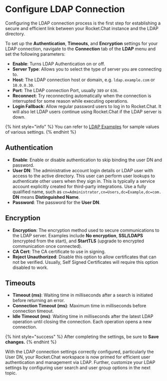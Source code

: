 # Configure LDAP Connection

Configuring the LDAP connection process is the first step for establishing a secure and efficient link between your Rocket.Chat instance and the LDAP directory.

To set up the **Authentication**, **Timeouts**, and **Encryption** settings for your LDAP connection, navigate to the **Connection** tab of the **LDAP** menu and set the following parameters:&#x20;

* **Enable**: Turns LDAP Authentication on or off.
* **Server Type**: Allows you to select the type of server you are connecting to.
* **Host**: The LDAP connection host or domain, e.g. `ldap.example.com` or `10.0.0.30`.
* **Port**: The LDAP connection Port, usually `389` or `636`.
* **Reconnect**: Try reconnecting automatically when the connection is interrupted for some reason while executing operations.
* **Login Fallback**: Allow regular password users to log in to Rocket.Chat. It will also let LDAP users continue using Rocket.Chat if the LDAP server is down.

{% hint style="info" %}
You can refer to [LDAP Examples](ldap-examples.md) for sample values of various settings.
{% endhint %}

## Authentication

* **Enable**: Enable or disable authentication to skip binding the user DN and password.
* **User DN**:  The administrative account login details or LDAP user with access to the active directory. This user can perform user lookups to authenticate other users when they sign in. This is typically a service account explicitly created for third-party integrations. Use a fully qualified name, such as `cn=Administrator,cn=Users,dc=Example,dc=com.` **DN** means **Distinguished Name**.
* **Password**: The password for the **User DN**.

## Encryption

* **Encryption**: The encryption method used to secure communications to the LDAP server. Examples include **No encryption**, **SSL/LDAPS** (encrypted from the start), and **StartTLS** (upgrade to encrypted communication once connected).&#x20;
* **CA Cert**: The CA certificate to use in signing.
* **Reject Unauthorized**: Disable this option to allow certificates that can not be verified. Usually, Self Signed Certificates will require this option disabled to work.

## Timeouts

* **Timeout (ms)**: Waiting time in milliseconds after a search is initiated before returning an error.
* **Connection Timeout (ms)**: Maximum time in milliseconds before connection timeout.
* **Idle Timeout (ms)**: Waiting time in milliseconds after the latest LDAP operation until closing the connection. Each operation opens a new connection.

{% hint style="success" %}
After completing the settings, be sure to **Save changes.**
{% endhint %}

With the LDAP connection settings correctly configured, particularly the User DN, your Rocket.Chat workspace is now primed for efficient user authentication and management via LDAP. Further, customize your LDAP settings by configuring user search and user group options in the next topic.
